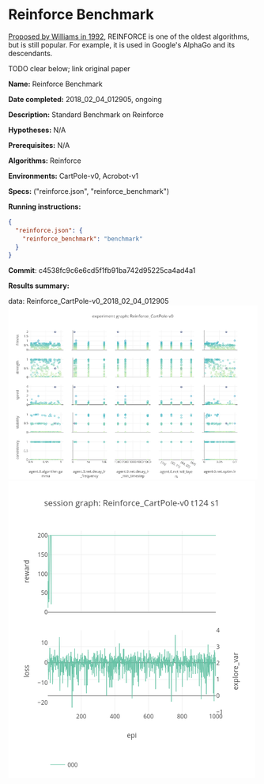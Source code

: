 # Reinforce Benchmark

[Proposed by Williams in 1992](http://www-anw.cs.umass.edu/~barto/courses/cs687/williams92simple.pdf), REINFORCE is one of the oldest algorithms, but is still popular. For example, it is used in Google's AlphaGo and its descendants.

TODO clear below; link original paper

**Name:** Reinforce Benchmark

**Date completed:** 2018_02_04_012905, ongoing

**Description:** Standard Benchmark on Reinforce

**Hypotheses:** N/A

**Prerequisites:** N/A

**Algorithms:** Reinforce

**Environments:** CartPole-v0, Acrobot-v1

**Specs:** ("reinforce.json", "reinforce_benchmark")

**Running instructions:**
```json
{
  "reinforce.json": {
    "reinforce_benchmark": "benchmark"
  }
}
```

**Commit**: c4538fc9c6e6cd5f1fb91ba742d95225ca4ad4a1

**Results summary:**

data: Reinforce_CartPole-v0_2018_02_04_012905
![](/assets/Reinforce_CartPole-v0_experiment_graph.png)
![](/assets/Reinforce_CartPole-v0_t124_s1_session_graph.png)

